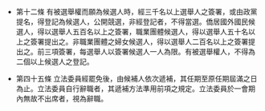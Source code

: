 * 第十二條 有被選舉權而願為候選人時，經三千名以上選舉人之簽署，或由政黨提名，得登記為候選人，公開競選，非經登記者，不得當選。僑居國外國民候選人，得以選舉人五百名以上之簽署，職業團體候選人，得以選舉人五十名以上之簽署提出之。非職業團體之婦女候選人，得以選舉人二百名以上之簽署提出之。前三項簽署，每選舉人以簽署候選人一人為限。有被選舉權人，不得為二個以上候選人之登記。

* 第四十五條 立法委員經罷免後，由候補人依次遞補，其任期至原任期屆滿之日為止。立法委員自行辭職者，其遞補方法準用前項之規定。立法委員於一會期內無故不出席者，視為辭職。

